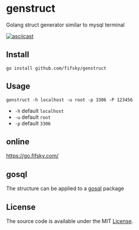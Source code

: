 # genstruct
Golang struct generator similar to mysql terminal

[![asciicast](https://asciinema.org/a/12i6QmbaUCQgPZ4o2rz5QmPVE.png)](https://asciinema.org/a/12i6QmbaUCQgPZ4o2rz5QmPVE)

## Install

```
go install github.com/fifsky/genstruct
```

## Usage

```
genstruct -h localhost -u root -p 3306 -P 123456
```

* `-h` default `localhost`
* `-u` default `root`
* `-p` default `3306`

## online

https://go.fifsky.com/

## gosql

The structure can be applied to a [gosql](https://github.com/ilibs/gosql) package

## License

The source code is available under the MIT [License](/LICENSE).